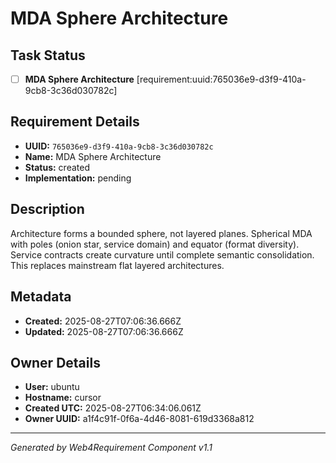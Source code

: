# MDA Sphere Architecture

## Task Status
- [ ] **MDA Sphere Architecture** [requirement:uuid:765036e9-d3f9-410a-9cb8-3c36d030782c]

## Requirement Details

- **UUID:** `765036e9-d3f9-410a-9cb8-3c36d030782c`
- **Name:** MDA Sphere Architecture
- **Status:** created
- **Implementation:** pending

## Description

Architecture forms a bounded sphere, not layered planes. Spherical MDA with poles (onion star, service domain) and equator (format diversity). Service contracts create curvature until complete semantic consolidation. This replaces mainstream flat layered architectures.

## Metadata

- **Created:** 2025-08-27T07:06:36.666Z
- **Updated:** 2025-08-27T07:06:36.666Z

## Owner Details

- **User:** ubuntu
- **Hostname:** cursor
- **Created UTC:** 2025-08-27T06:34:06.061Z
- **Owner UUID:** a1f4c91f-0f6a-4d46-8081-619d3368a812

---

*Generated by Web4Requirement Component v1.1*